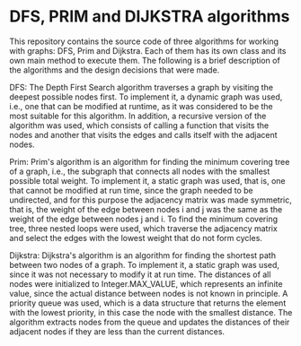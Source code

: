 # DFS, PRIM and DIJKSTRA algorithms

This repository contains the source code of three algorithms for working with graphs: DFS, Prim and Dijkstra. Each of them has its own class and its own main method to execute them. The following is a brief description of the algorithms and the design decisions that were made.

DFS: The Depth First Search algorithm traverses a graph by visiting the deepest possible nodes first. To implement it, a dynamic graph was used, i.e., one that can be modified at runtime, as it was considered to be the most suitable for this algorithm. In addition, a recursive version of the algorithm was used, which consists of calling a function that visits the nodes and another that visits the edges and calls itself with the adjacent nodes.

Prim: Prim's algorithm is an algorithm for finding the minimum covering tree of a graph, i.e., the subgraph that connects all nodes with the smallest possible total weight. To implement it, a static graph was used, that is, one that cannot be modified at run time, since the graph needed to be undirected, and for this purpose the adjacency matrix was made symmetric, that is, the weight of the edge between nodes i and j was the same as the weight of the edge between nodes j and i. To find the minimum covering tree, three nested loops were used, which traverse the adjacency matrix and select the edges with the lowest weight that do not form cycles.

Dijkstra: Dijkstra's algorithm is an algorithm for finding the shortest path between two nodes of a graph. To implement it, a static graph was used, since it was not necessary to modify it at run time. The distances of all nodes were initialized to Integer.MAX_VALUE, which represents an infinite value, since the actual distance between nodes is not known in principle. A priority queue was used, which is a data structure that returns the element with the lowest priority, in this case the node with the smallest distance. The algorithm extracts nodes from the queue and updates the distances of their adjacent nodes if they are less than the current distances.

